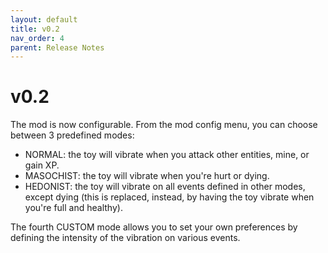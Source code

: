 ```yaml
---
layout: default
title: v0.2
nav_order: 4
parent: Release Notes
---
```


# v0.2

The mod is now configurable. From the mod config menu, you can choose between 3 predefined modes:

* NORMAL: the toy will vibrate when you attack other entities, mine, or gain XP.
* MASOCHIST: the toy will vibrate when you're hurt or dying.
* HEDONIST: the toy will vibrate on all events defined in other modes, except dying (this is replaced, instead, by having the toy vibrate when you're full and healthy).

The fourth CUSTOM mode allows you to set your own preferences by defining the intensity of the vibration on various events.
